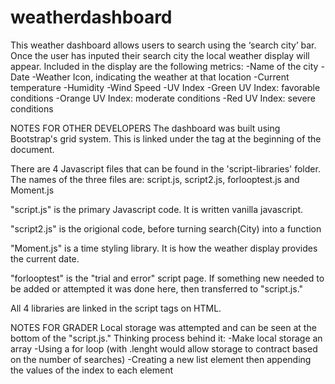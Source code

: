 # weatherdashboard

This weather dashboard allows users to search using the ‘search city’ bar. Once the user has inputed their search city the local weather display will appear. Included in the display are the following metrics:
  -Name of the city
  -Date
  -Weather Icon, indicating the weather at that location
  -Current temperature 
  -Humidity
  -Wind Speed
  -UV Index 
      -Green UV Index: favorable conditions
      -Orange UV Index: moderate conditions
      -Red UV Index: severe conditions

NOTES FOR OTHER DEVELOPERS
The dashboard was built using Bootstrap's grid system. This is linked under the <head> tag at the beginning of the document. 

There are 4 Javascript files that can be found in the 'script-libraries' folder. The names of the three files are: script.js, script2.js, forlooptest.js and Moment.js

"script.js" is the primary Javascript code. It is written vanilla javascript. 

"script2.js" is the origional code, before turning search(City) into a function

"Moment.js" is a time styling library. It is how the weather display provides the current date.

"forlooptest" is the "trial and error" script page. If something new needed to be added or attempted it was done here, then transferred to "script.js."

All 4 libraries are linked in the script tags on HTML. 


NOTES FOR GRADER
Local storage was attempted and can be seen at the bottom of the "script.js." Thinking process behind it:
-Make local storage an array
-Using a for loop (with .lenght would allow storage to contract based on the number of searches)
-Creating a new list element then appending the values of the index to each element